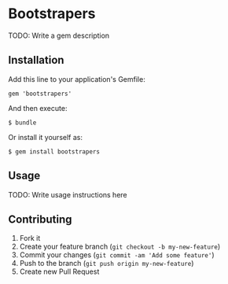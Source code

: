 # Bootstrapers

TODO: Write a gem description

## Installation

Add this line to your application's Gemfile:

    gem 'bootstrapers'

And then execute:

    $ bundle

Or install it yourself as:

    $ gem install bootstrapers

## Usage

TODO: Write usage instructions here

## Contributing

1. Fork it
2. Create your feature branch (`git checkout -b my-new-feature`)
3. Commit your changes (`git commit -am 'Add some feature'`)
4. Push to the branch (`git push origin my-new-feature`)
5. Create new Pull Request
